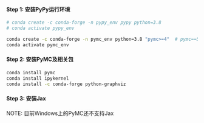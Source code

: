 #### Step 1: 安装PyPy运行环境

```bash
# conda create -c conda-forge -n pypy_env pypy python=3.8
# conda activate pypy_env

conda create -c conda-forge -n pymc_env python=3.8 "pymc>=4"  # pymc==5.3.0
conda activate pymc_env
```

#### Step 2: 安装PyMC及相关包

```bash
conda install pymc
conda install ipykernel
conda install -c conda-forge python-graphviz
```

#### Step 3: 安装Jax

NOTE: 目前Windows上的PyMC还不支持Jax

<!-- * 文件安装:
  Jax下载地址: https://whls.blob.core.windows.net/unstable/index.html
  
  ```bash
  pip install jaxlib-0.3.25-cp38-cp38-win_amd64.whl
  ```
* pip安装(推荐)
  ```
  pip install --upgrade "jax[cpu]" -i https://mirrors.aliyun.com/pypi/simple/
  ```

```
pip install numpyro
pip install blackjax
``` -->